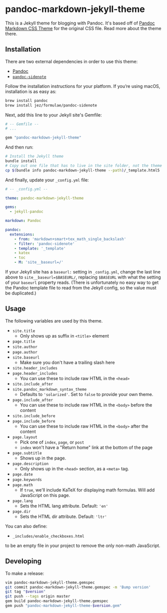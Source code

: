 # pandoc-markdown-jekyll-theme

This is a Jekyll theme for blogging with Pandoc. It's based off of [Pandoc
Markdown CSS Theme] for the original CSS file. Read more about the theme there.

[Pandoc Markdown CSS Theme]: https://jez.io/pandoc-markdown-css-theme/

## Installation

There are two external dependencies in order to use this theme:

- [Pandoc](https://pandoc.org/)
- [`pandoc-sidenote`](https://github.com/jez/pandoc-sidenote)

Follow the installation instructions for your platform. If you’re using macOS,
installation is as easy as:

```bash
brew install pandoc
brew install jez/formulae/pandoc-sidenote
```

Next, add this line to your Jekyll site's Gemfile:

```ruby
# -- Gemfile --
# ...

gem "pandoc-markdown-jekyll-theme"
```

And then run:

```bash
# Install the Jekyll theme
bundle install
# Copy out one file that has to live in the site folder, not the theme
cp $(bundle info pandoc-markdown-jekyll-theme --path)/_template.html5 .
```

And finally, update your `_config.yml` file:

```yaml
# -- _config.yml --

theme: pandoc-markdown-jekyll-theme

gems:
  - jekyll-pandoc

markdown: Pandoc

pandoc:
  extensions:
    - from: 'markdown+smart+tex_math_single_backslash'
    - filter: 'pandoc-sidenote'
    - template: '_template'
    - katex
    - toc
    - M: 'site__baseurl=/'
```

If your Jekyll site has a `baseurl:` setting in `_config.yml`, change the last
line above to `site__baseurl=$BASEURL/`, replacing `$BASEURL` with what the
setting of your `baseurl` property reads. (There is unfortunately no easy way to
get the Pandoc template file to read from the Jekyll config, so the value must
be duplicated.)

## Usage

The following variables are used by this theme.

- `site.title`
  - Only shows up as suffix in `<title>` element
- `page.title`
- `site.author`
- `page.author`
- `site.baseurl`
  - Make sure you don't have a trailing slash here
- `site.header_includes`
- `page.header_includes`
  - You can use these to include raw HTML in the `<head>`
- `site.include_after`
- `site.pandoc_markdown_syntax_theme`
  - Defaults to `'solarized'`. Set to `false` to provide your own theme.
- `page.include_after`
  - You can use these to include raw HTML in the `<body>` before the content
- `site.include_before`
- `page.include_before`
  - You can use these to include raw HTML in the `<body>` after the content
- `page.layout`
  - Pick one of `index`, `page`, or `post`
  - `index` won't have a "Return home" link at the bottom of the page
- `page.subtitle`
  - Shows up in the page.
- `page.description`
  - Only shows up in the `<head>` section, as a `<meta>` tag.
- `page.date`
- `page.keywords`
- `page.math`
  - If `true`, we'll include KaTeX for displaying math formulas. Will add
    JavaScript on this page.
- `page.lang`
  - Sets the HTML lang attribute. Default: `'en'`
- `page.dir`
  - Sets the HTML dir attribute. Default: `'ltr'`

You can also define:

- `_includes/enable_checkboxes.html`

to be an empty file in your project to remove the only non-math JavaScript.

## Developing

To make a release:

```bash
vim pandoc-markdown-jekyll-theme.gemspec
git commit pandoc-markdown-jekyll-theme.gemspec -m 'Bump version'
git tag "$version"
git push --tags origin master
gem build pandoc-markdown-jekyll-theme.gemspec
gem push "pandoc-markdown-jekyll-theme-$version.gem"
```

